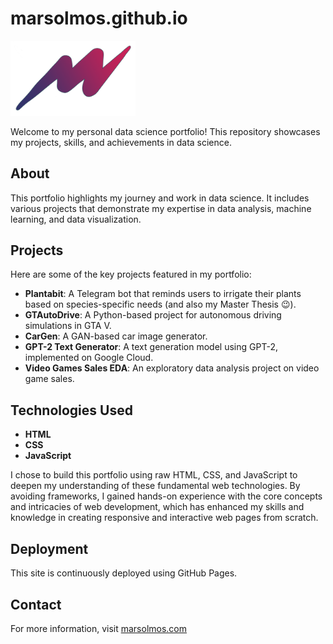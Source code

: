 # marsolmos.github.io

<img src="img/personal_logo.png" alt="personal logo" width="200"/>

Welcome to my personal data science portfolio! This repository showcases my projects, skills, and achievements in data science.

## About

This portfolio highlights my journey and work in data science. It includes various projects that demonstrate my expertise in data analysis, machine learning, and data visualization.

## Projects

Here are some of the key projects featured in my portfolio:

- **Plantabit**: A Telegram bot that reminds users to irrigate their plants based on species-specific needs (and also my Master Thesis 😉).
- **GTAutoDrive**: A Python-based project for autonomous driving simulations in GTA V.
- **CarGen**: A GAN-based car image generator.
- **GPT-2 Text Generator**: A text generation model using GPT-2, implemented on Google Cloud.
- **Video Games Sales EDA**: An exploratory data analysis project on video game sales.

## Technologies Used

- **HTML**
- **CSS**
- **JavaScript**

I chose to build this portfolio using raw HTML, CSS, and JavaScript to deepen my understanding of these fundamental web technologies. By avoiding frameworks, I gained hands-on experience with the core concepts and intricacies of web development, which has enhanced my skills and knowledge in creating responsive and interactive web pages from scratch.

## Deployment

This site is continuously deployed using GitHub Pages.

## Contact

For more information, visit [marsolmos.com](https://marsolmos.com/)
